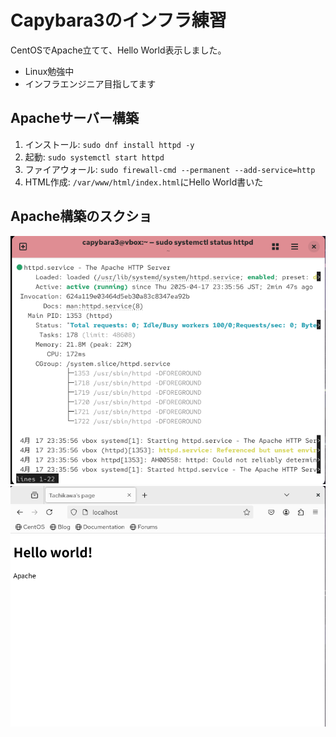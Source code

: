 # Capybara3のインフラ練習
CentOSでApache立てて、Hello World表示しました。
- Linux勉強中
- インフラエンジニア目指してます

## Apacheサーバー構築
1. インストール: `sudo dnf install httpd -y`
2. 起動: `sudo systemctl start httpd`
3. ファイアウォール: `sudo firewall-cmd --permanent --add-service=http`
4. HTML作成: `/var/www/html/index.html`にHello World書いた

## Apache構築のスクショ
![Apacheテストページ](images/screenshot1.png)
![Apacheテストページ](images/screenshot2.png)
